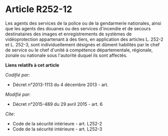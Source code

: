 # Article R252-12

Les agents des services de la police ou de la gendarmerie nationales, ainsi que les agents des douanes ou des services
d'incendie et de secours destinataires des images et enregistrements de systèmes de vidéoprotection appartenant à des tiers,
en application des articles L. 252-2 et L. 252-3, sont individuellement désignés et dûment habilités par le chef de service
ou le chef d'unité à compétence départementale, régionale, zonale ou nationale sous l'autorité duquel ils sont affectés.

**Liens relatifs à cet article**

_Codifié par_:

  - Décret n°2013-1113 du 4 décembre 2013 - art.

_Modifié par_:

  - Décret n°2015-489 du 29 avril 2015 - art. 6

_Cite_:

  - Code de la sécurité intérieure - art. L252-2
  - Code de la sécurité intérieure - art. L252-3
